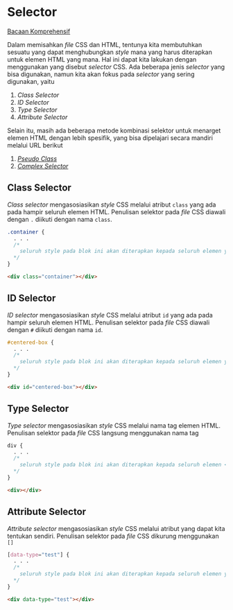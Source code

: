 # Selector

[Bacaan Komprehensif](https://web.dev/learn/css/selectors)

Dalam memisahkan _file_ CSS dan HTML, tentunya kita membutuhkan sesuatu yang dapat menghubungkan _style_ mana yang harus diterapkan untuk elemen HTML yang mana. Hal ini dapat kita lakukan dengan menggunakan yang disebut _selector_ CSS. Ada beberapa jenis _selector_ yang bisa digunakan, namun kita akan fokus pada _selector_ yang sering digunakan, yaitu

1. _Class Selector_
2. _ID Selector_
3. _Type Selector_
4. _Attribute Selector_

Selain itu, masih ada beberapa metode kombinasi selektor untuk menarget elemen HTML dengan lebih spesifik, yang bisa dipelajari secara mandiri melalui URL berikut

1. [_Pseudo Class_](https://web.dev/learn/css/selectors#pseudo-classes_and_pseudo-elements)
2. [_Complex Selector_](https://web.dev/learn/css/selectors#complex_selectors)

## Class Selector

_Class selector_ mengasosiasikan _style_ CSS melalui atribut `class` yang ada pada hampir seluruh elemen HTML. Penulisan selektor pada _file_ CSS diawali dengan `.` diikuti dengan nama `class`.

```css
.container {
  . . .
  /*
    seluruh style pada blok ini akan diterapkan kepada seluruh elemen yang memiliki atribut class="container"
  */
}
```

```html
<div class="container"></div>
```

## ID Selector

_ID selector_ mengasosiasikan _style_ CSS melalui atribut `id` yang ada pada hampir seluruh elemen HTML. Penulisan selektor pada _file_ CSS diawali dengan `#` diikuti dengan nama `id`.

```css
#centered-box {
  . . .
  /*
    seluruh style pada blok ini akan diterapkan kepada seluruh elemen yang memiliki atribut id="centered-box"
  */
}
```

```html
<div id="centered-box"></div>
```

## Type Selector

_Type selector_ mengasosiasikan _style_ CSS melalui nama tag elemen HTML. Penulisan selektor pada _file_ CSS langsung menggunakan nama tag

```css
div {
  . . .
  /*
    seluruh style pada blok ini akan diterapkan kepada seluruh elemen <div>
  */
}
```

```html
<div></div>
```

## Attribute Selector

_Attribute selector_ mengasosiasikan _style_ CSS melalui atribut yang dapat kita tentukan sendiri. Penulisan selektor pada _file_ CSS dikurung menggunakan `[]`

```css
[data-type="test"] {
  . . .
  /*
    seluruh style pada blok ini akan diterapkan kepada seluruh elemen yang memiliki atribut data-type="test"
  */
}
```

```html
<div data-type="test"></div>
```

